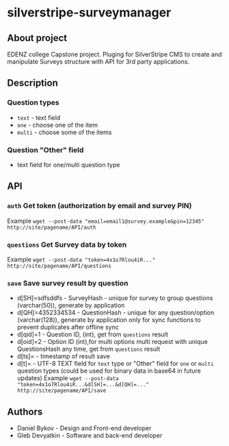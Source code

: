 # silverstripe-surveymanager

## About project
EDENZ college Capstone project. Pluging for SilverStripe CMS to create and manipulate Surveys structure with API for 3rd party applications.

## Description
### Question types
 - `text` - text field
 - `one` - choose one of the item
 - `multi` - choose some of the items
### Question "Other" field
 - text field for one/multi question type

## API
### `auth` Get token (authorization by email and survey PIN)
Example `wget --post-data "email=email1@survey.example&pin=12345" http://site/pagename/API/auth`
### `questions` Get Survey data by token
Example `wget --post-data "token=4x1o7Rlou4iR..." http://site/pagename/API/questions`
### `save` Save survey result by question
 - d[SH]=sdfsddfs - SurveyHash - unique for survey to group questions (varchar(50)), generate by application
 - d[QH]=4352334534 - QuestionHash - unique for any question/option (varchar(128)), generate by application only for sync functions to prevent duplicates after offline sync
 - d[qid]=1 - Question ID, (int), get from `questions` result
 - d[oid]=2 - Option ID (int),for multi options multi request with unique QuestionsHash any time, get from `questions` result
 - d[ts]= - timestamp of result save
 - d[t]= - UTF-8 TEXT field for `text` type or "Other" field for `one` or `multi` question types (could be used for binary data in base64 in future updates)
Example `wget --post-data "token=4x1o7Rlou4iR...&d[SH]=...&d[QH]=..." http://site/pagename/API/save`


## Authors
 - Daniel Bykov - Design and Front-end developer
 - Gleb Devyatkin - Software and back-end developer